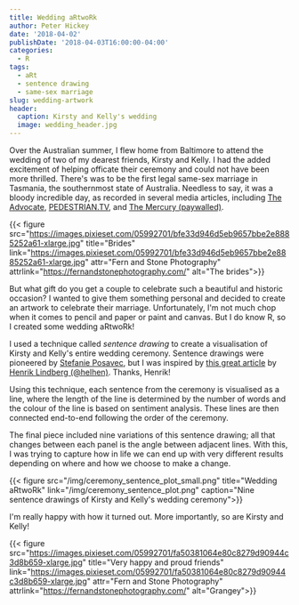 ```yaml
---
title: Wedding aRtwoRk
author: Peter Hickey
date: '2018-04-02'
publishDate: '2018-04-03T16:00:00-04:00'
categories:
  - R
tags:
  - aRt
  - sentence drawing
  - same-sex marriage
slug: wedding-artwork
header:
  caption: Kirsty and Kelly's wedding
  image: wedding_header.jpg
---
```


Over the Australian summer, I flew home from Baltimore to attend the wedding of 
two of my dearest friends, Kirsty and Kelly. I had the added excitement of 
helping officate their ceremony and could not have been more thrilled. There's 
was to be the first legal same-sex marriage in Tasmania, the southernmost state 
of Australia. Needless to say, it was a bloody incredible day, as recorded in 
several media articles, including 
[The Advocate](http://www.theadvocate.com.au/story/5153850/the-historic-wedding-of-kelly-and-kirsty/), 
[PEDESTRIAN.TV](https://www.pedestrian.tv/dating/kirsty-and-kelly-albion/), 
and [The Mercury (paywalled)](https://www.themercury.com.au/lifestyle/kelly-mackenzie-and-kirsty-albion-say-wedding-in-tasmania-best-day-of-our-lives/news-story/baea7c3453679d478034bb151aaed78f).

{{< figure src="https://images.pixieset.com/05992701/bfe33d946d5eb9657bbe2e8885252a61-xlarge.jpg" title="Brides" link="https://images.pixieset.com/05992701/bfe33d946d5eb9657bbe2e8885252a61-xlarge.jpg" attr="Fern and Stone Photography" attrlink="https://fernandstonephotography.com/" alt="The brides">}}

But what gift do you get a couple to celebrate such a beautiful and historic 
occasion? I wanted to give them something personal and decided to create an 
artwork to celebrate their marriage. Unfortunately, I'm not much chop when it 
comes to pencil and paper or paint and canvas. But I do know R, so I created 
some wedding aRtwoRk!

I used a technique called _sentence drawing_ to create a visualisation of 
Kirsty and Kelly's entire wedding ceremony. Sentence drawings were pioneered by 
[Stefanie Posavec](https://www.stefanieposavec.com/writing-without-words/), but 
I was inspired by 
[this great article](https://htmlpreview.github.io/?https://github.com/halhen/viz-pub/blob/master/sentence-drawings/code.nb.html) 
by [Henrik Lindberg (@helhen)](https://github.com/halhen). Thanks, Henrik!

Using this technique, each sentence from the ceremony is visualised as a line, where the length of the 
line is determined by the number of words and the colour of the line is based 
on sentiment analysis. These lines are then connected end-to-end following the 
order of the ceremony. 

The final piece included nine variations of this sentence drawing; all that 
changes between each panel is the angle between adjacent lines. With this, 
I was trying to capture how in life we can end up with very different results depending on where and how we choose to make a change.

{{< figure src="/img/ceremony_sentence_plot_small.png" title="Wedding aRtwoRk" link="/img/ceremony_sentence_plot.png" caption="Nine sentence drawings of Kirsty and Kelly's wedding ceremony">}}

I'm really happy with how it turned out. More importantly, so are Kirsty and 
Kelly!

{{< figure src="https://images.pixieset.com/05992701/fa50381064e80c8279d90944c3d8b659-xlarge.jpg" title="Very happy and proud friends" link="https://images.pixieset.com/05992701/fa50381064e80c8279d90944c3d8b659-xlarge.jpg" attr="Fern and Stone Photography" attrlink="https://fernandstonephotography.com/" alt="Grangey">}}

